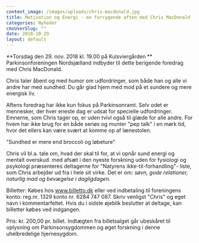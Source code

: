 ```yaml
---
content_image: /images/uploads/chris-macdonald.jpg
title: Motivation og Energi - en forrygende aften med Chris MacDonald
categories: Nyheder
cmsUserSlug: ""
date: 2018-10-29 
layout: default
---
```


**Torsdag den 29. nov. 2018 kl. 19.00 på Kulsviergården
**
Parkinsonforeningen Nordsjælland indbyder til dette berigende foredrag med Chris MacDonald.

Chris taler åbent og med humor om udfordringer, som både han og alle vi andre har med sundhed. Du går glad hjem med mod på et sundere og mere energisk liv.

Aftens foredrag har ikke kun fokus på Parkinsonramt. Selv odet er mennesker, der hver eneste dag er udsat for specielle udfordringer. Emnerne, som Chris tager op, er uden tvivl også til glæde for alle andre. For hvem har ikke brug for en både seriøs og munter "pep talk" i en mørk tid, hvor det ellers kan være svært at komme op af lænestolen.

"Sundhed er mere end broccoli og løbeture" 

Chris vil bl.a. tale om, hvad der skal til for, at vi opnår sund energi og mentalt overskud. med afsæt i den nyeste forskning uden for fysiologi og psykologi præsenteres deltagerne for "Natyrens ikke-til-forhandling"- liste, som Chris arbejder ud fra i hele sit virke. Det er om: *søvn, gode relationer, naturlig mad og bevægelse i dagligdagen.*

Billetter: Købes hos www.billetto.dk eller ved indbetaling til foreningens konto: reg.nr. 1329 konto nr. 6284 747 087. 
Skriv venligst "Chris" og eget navn i kommentarfeltet.
Hvis du i sidste øjeblik beslutter at deltage, kan billetter købes ved indgangen.

Pris: kr. 200,00 pr. billet. Indtægten fra billetsalget går ubeskåret til oplysning om Parkinsonsygdommen og øget forskning i denne uhelbredelige hjernesygdom.

